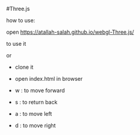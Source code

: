 #Three.js

how to use:

open https://atallah-salah.github.io/webgl-Three.js/ 

to use it

or

- clone it
- open index.html in browser

- w : to move forward
- s : to return back
- a : to move left
- d : to move right





